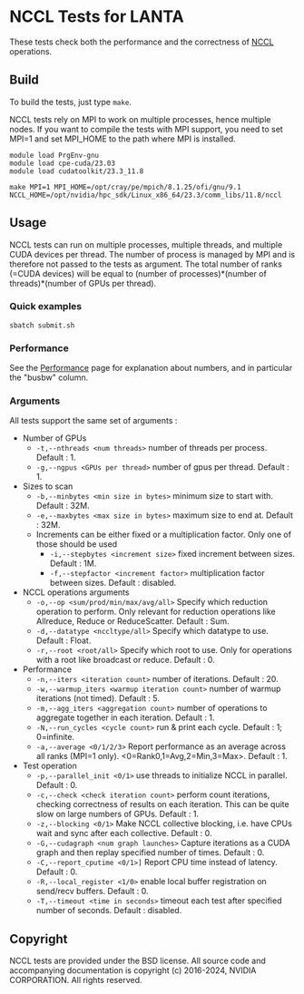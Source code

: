 # NCCL Tests for LANTA

These tests check both the performance and the correctness of [NCCL](http://github.com/nvidia/nccl) operations.

## Build

To build the tests, just type `make`.

NCCL tests rely on MPI to work on multiple processes, hence multiple nodes. If you want to compile the tests with MPI support, you need to set MPI=1 and set MPI\_HOME to the path where MPI is installed.

```shell
module load PrgEnv-gnu
module load cpe-cuda/23.03
module load cudatoolkit/23.3_11.8

make MPI=1 MPI_HOME=/opt/cray/pe/mpich/8.1.25/ofi/gnu/9.1 NCCL_HOME=/opt/nvidia/hpc_sdk/Linux_x86_64/23.3/comm_libs/11.8/nccl
```

## Usage

NCCL tests can run on multiple processes, multiple threads, and multiple CUDA devices per thread. The number of process is managed by MPI and is therefore not passed to the tests as argument. The total number of ranks (=CUDA devices) will be equal to (number of processes)\*(number of threads)\*(number of GPUs per thread).

### Quick examples

```shell
sbatch submit.sh
```

### Performance

See the [Performance](doc/PERFORMANCE.md) page for explanation about numbers, and in particular the "busbw" column.

### Arguments

All tests support the same set of arguments :

* Number of GPUs
  * `-t,--nthreads <num threads>` number of threads per process. Default : 1.
  * `-g,--ngpus <GPUs per thread>` number of gpus per thread. Default : 1.
* Sizes to scan
  * `-b,--minbytes <min size in bytes>` minimum size to start with. Default : 32M.
  * `-e,--maxbytes <max size in bytes>` maximum size to end at. Default : 32M.
  * Increments can be either fixed or a multiplication factor. Only one of those should be used
    * `-i,--stepbytes <increment size>` fixed increment between sizes. Default : 1M.
    * `-f,--stepfactor <increment factor>` multiplication factor between sizes. Default : disabled.
* NCCL operations arguments
  * `-o,--op <sum/prod/min/max/avg/all>` Specify which reduction operation to perform. Only relevant for reduction operations like Allreduce, Reduce or ReduceScatter. Default : Sum.
  * `-d,--datatype <nccltype/all>` Specify which datatype to use. Default : Float.
  * `-r,--root <root/all>` Specify which root to use. Only for operations with a root like broadcast or reduce. Default : 0.
* Performance
  * `-n,--iters <iteration count>` number of iterations. Default : 20.
  * `-w,--warmup_iters <warmup iteration count>` number of warmup iterations (not timed). Default : 5.
  * `-m,--agg_iters <aggregation count>` number of operations to aggregate together in each iteration. Default : 1.
  * `-N,--run_cycles <cycle count>` run & print each cycle. Default : 1; 0=infinite.
  * `-a,--average <0/1/2/3>` Report performance as an average across all ranks (MPI=1 only). <0=Rank0,1=Avg,2=Min,3=Max>. Default : 1.
* Test operation
  * `-p,--parallel_init <0/1>` use threads to initialize NCCL in parallel. Default : 0.
  * `-c,--check <check iteration count>` perform count iterations, checking correctness of results on each iteration. This can be quite slow on large numbers of GPUs. Default : 1.
  * `-z,--blocking <0/1>` Make NCCL collective blocking, i.e. have CPUs wait and sync after each collective. Default : 0.
  * `-G,--cudagraph <num graph launches>` Capture iterations as a CUDA graph and then replay specified number of times. Default : 0.
  * `-C,--report_cputime <0/1>]` Report CPU time instead of latency. Default : 0.
  * `-R,--local_register <1/0>` enable local buffer registration on send/recv buffers. Default : 0.
  * `-T,--timeout <time in seconds>` timeout each test after specified number of seconds. Default : disabled.

## Copyright

NCCL tests are provided under the BSD license. All source code and accompanying documentation is copyright (c) 2016-2024, NVIDIA CORPORATION. All rights reserved.

